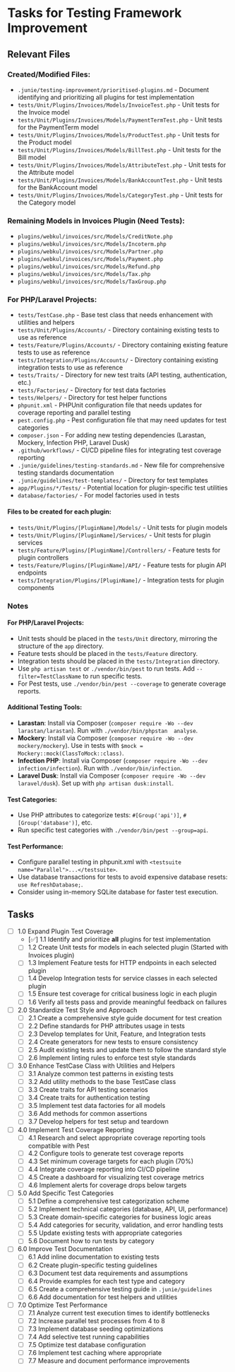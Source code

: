 # Tasks for Testing Framework Improvement

## Relevant Files

### Created/Modified Files:
- `.junie/testing-improvement/prioritised-plugins.md` - Document identifying and prioritizing all plugins for test implementation
- `tests/Unit/Plugins/Invoices/Models/InvoiceTest.php` - Unit tests for the Invoice model
- `tests/Unit/Plugins/Invoices/Models/PaymentTermTest.php` - Unit tests for the PaymentTerm model
- `tests/Unit/Plugins/Invoices/Models/ProductTest.php` - Unit tests for the Product model
- `tests/Unit/Plugins/Invoices/Models/BillTest.php` - Unit tests for the Bill model
- `tests/Unit/Plugins/Invoices/Models/AttributeTest.php` - Unit tests for the Attribute model
- `tests/Unit/Plugins/Invoices/Models/BankAccountTest.php` - Unit tests for the BankAccount model
- `tests/Unit/Plugins/Invoices/Models/CategoryTest.php` - Unit tests for the Category model

### Remaining Models in Invoices Plugin (Need Tests):
- `plugins/webkul/invoices/src/Models/CreditNote.php`
- `plugins/webkul/invoices/src/Models/Incoterm.php`
- `plugins/webkul/invoices/src/Models/Partner.php`
- `plugins/webkul/invoices/src/Models/Payment.php`
- `plugins/webkul/invoices/src/Models/Refund.php`
- `plugins/webkul/invoices/src/Models/Tax.php`
- `plugins/webkul/invoices/src/Models/TaxGroup.php`

### For PHP/Laravel Projects:
- `tests/TestCase.php` - Base test class that needs enhancement with utilities and helpers
- `tests/Unit/Plugins/Accounts/` - Directory containing existing tests to use as reference
- `tests/Feature/Plugins/Accounts/` - Directory containing existing feature tests to use as reference
- `tests/Integration/Plugins/Accounts/` - Directory containing existing integration tests to use as reference
- `tests/Traits/` - Directory for new test traits (API testing, authentication, etc.)
- `tests/Factories/` - Directory for test data factories
- `tests/Helpers/` - Directory for test helper functions
- `phpunit.xml` - PHPUnit configuration file that needs updates for coverage reporting and parallel testing
- `pest.config.php` - Pest configuration file that may need updates for test categories
- `composer.json` - For adding new testing dependencies (Larastan, Mockery, Infection PHP, Laravel Dusk)
- `.github/workflows/` - CI/CD pipeline files for integrating test coverage reporting
- `.junie/guidelines/testing-standards.md` - New file for comprehensive testing standards documentation
- `.junie/guidelines/test-templates/` - Directory for test templates
- `app/Plugins/*/Tests/` - Potential location for plugin-specific test utilities
- `database/factories/` - For model factories used in tests

#### Files to be created for each plugin:
- `tests/Unit/Plugins/[PluginName]/Models/` - Unit tests for plugin models
- `tests/Unit/Plugins/[PluginName]/Services/` - Unit tests for plugin services
- `tests/Feature/Plugins/[PluginName]/Controllers/` - Feature tests for plugin controllers
- `tests/Feature/Plugins/[PluginName]/API/` - Feature tests for plugin API endpoints
- `tests/Integration/Plugins/[PluginName]/` - Integration tests for plugin components

### Notes

#### For PHP/Laravel Projects:
- Unit tests should be placed in the `tests/Unit` directory, mirroring the structure of the `app` directory.
- Feature tests should be placed in the `tests/Feature` directory.
- Integration tests should be placed in the `tests/Integration` directory.
- Use `php artisan test` or `./vendor/bin/pest` to run tests. Add `--filter=TestClassName` to run specific tests.
- For Pest tests, use `./vendor/bin/pest --coverage` to generate coverage reports.

#### Additional Testing Tools:
- **Larastan**: Install via Composer (`composer require -Wo --dev larastan/larastan`). Run with `./vendor/bin/phpstan 
analyse`.
- **Mockery**: Install via Composer (`composer require -Wo --dev mockery/mockery`). Use in tests with `$mock = Mockery::mock(ClassToMock::class)`.
- **Infection PHP**: Install via Composer (`composer require -Wo --dev infection/infection`). Run with `./vendor/bin/infection`.
- **Laravel Dusk**: Install via Composer (`composer require -Wo --dev laravel/dusk`). Set up with `php artisan dusk:install`.

#### Test Categories:
- Use PHP attributes to categorize tests: `#[Group('api')]`, `#[Group('database')]`, etc.
- Run specific test categories with `./vendor/bin/pest --group=api`.

#### Test Performance:
- Configure parallel testing in phpunit.xml with `<testsuite name="Parallel">...</testsuite>`.
- Use database transactions for tests to avoid expensive database resets: `use RefreshDatabase;`.
- Consider using in-memory SQLite database for faster test execution.

## Tasks

- [ ] 1.0 Expand Plugin Test Coverage
  - [✅] 1.1 Identify and prioritize **all** plugins for test implementation
  - [ ] 1.2 Create Unit tests for models in each selected plugin (Started with Invoices plugin)
  - [ ] 1.3 Implement Feature tests for HTTP endpoints in each selected plugin
  - [ ] 1.4 Develop Integration tests for service classes in each selected plugin
  - [ ] 1.5 Ensure test coverage for critical business logic in each plugin
  - [ ] 1.6 Verify all tests pass and provide meaningful feedback on failures

- [ ] 2.0 Standardize Test Style and Approach
  - [ ] 2.1 Create a comprehensive style guide document for test creation
  - [ ] 2.2 Define standards for PHP attributes usage in tests
  - [ ] 2.3 Develop templates for Unit, Feature, and Integration tests
  - [ ] 2.4 Create generators for new tests to ensure consistency
  - [ ] 2.5 Audit existing tests and update them to follow the standard style
  - [ ] 2.6 Implement linting rules to enforce test style standards

- [ ] 3.0 Enhance TestCase Class with Utilities and Helpers
  - [ ] 3.1 Analyze common test patterns in existing tests
  - [ ] 3.2 Add utility methods to the base TestCase class
  - [ ] 3.3 Create traits for API testing scenarios
  - [ ] 3.4 Create traits for authentication testing
  - [ ] 3.5 Implement test data factories for all models
  - [ ] 3.6 Add methods for common assertions
  - [ ] 3.7 Develop helpers for test setup and teardown

- [ ] 4.0 Implement Test Coverage Reporting
  - [ ] 4.1 Research and select appropriate coverage reporting tools compatible with Pest
  - [ ] 4.2 Configure tools to generate test coverage reports
  - [ ] 4.3 Set minimum coverage targets for each plugin (70%)
  - [ ] 4.4 Integrate coverage reporting into CI/CD pipeline
  - [ ] 4.5 Create a dashboard for visualizing test coverage metrics
  - [ ] 4.6 Implement alerts for coverage drops below targets

- [ ] 5.0 Add Specific Test Categories
  - [ ] 5.1 Define a comprehensive test categorization scheme
  - [ ] 5.2 Implement technical categories (database, API, UI, performance)
  - [ ] 5.3 Create domain-specific categories for business logic areas
  - [ ] 5.4 Add categories for security, validation, and error handling tests
  - [ ] 5.5 Update existing tests with appropriate categories
  - [ ] 5.6 Document how to run tests by category

- [ ] 6.0 Improve Test Documentation
  - [ ] 6.1 Add inline documentation to existing tests
  - [ ] 6.2 Create plugin-specific testing guidelines
  - [ ] 6.3 Document test data requirements and assumptions
  - [ ] 6.4 Provide examples for each test type and category
  - [ ] 6.5 Create a comprehensive testing guide in `.junie/guidelines`
  - [ ] 6.6 Add documentation for test helpers and utilities

- [ ] 7.0 Optimize Test Performance
  - [ ] 7.1 Analyze current test execution times to identify bottlenecks
  - [ ] 7.2 Increase parallel test processes from 4 to 8
  - [ ] 7.3 Implement database seeding optimizations
  - [ ] 7.4 Add selective test running capabilities
  - [ ] 7.5 Optimize test database configuration
  - [ ] 7.6 Implement test caching where appropriate
  - [ ] 7.7 Measure and document performance improvements
